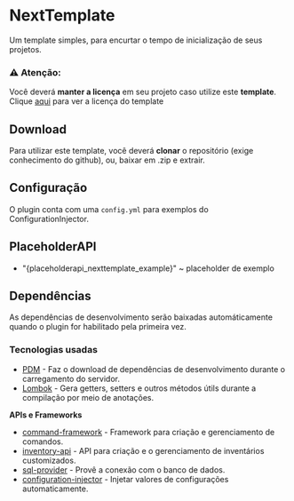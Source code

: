 # NextTemplate

Um template simples, para encurtar o tempo de inicialização de seus projetos.

### ⚠ Atenção:
Você deverá **manter a licença** em seu projeto caso utilize este **template**. Clique [aqui](https://github.com/NextPlugins/NextTemplate/blob/master/LICENSE) para ver a licença do template

## Download
Para utilizar este template, você deverá **clonar** o repositório (exige conhecimento do github), ou, baixar em .zip e extrair.

## Configuração
O plugin conta com uma `config.yml` para exemplos do ConfigurationInjector.

## PlaceholderAPI
-   "{placeholderapi_nexttemplate_example}" ~ placeholder de exemplo

## Dependências
As dependências de desenvolvimento serão baixadas automáticamente quando o plugin for habilitado pela primeira vez.

### Tecnologias usadas
-   [PDM](https://github.com/knightzmc/pdm) - Faz o download de dependências de desenvolvimento durante o carregamento do servidor.
-   [Lombok](https://projectlombok.org/) - Gera getters, setters e outros métodos útils durante a compilação por meio de anotações.

**APIs e Frameworks**

-   [command-framework](https://github.com/SaiintBrisson/command-framework) - Framework para criação e gerenciamento de comandos.
-   [inventory-api](https://github.com/HenryFabio/inventory-api) - API para criação e o gerenciamento de inventários customizados.
-   [sql-provider](https://github.com/henryfabio/sql-provider) - Provê a conexão com o banco de dados.
-   [configuration-injector](https://github.com/HenryFabio/configuration-injector) - Injetar valores de configurações automaticamente.
